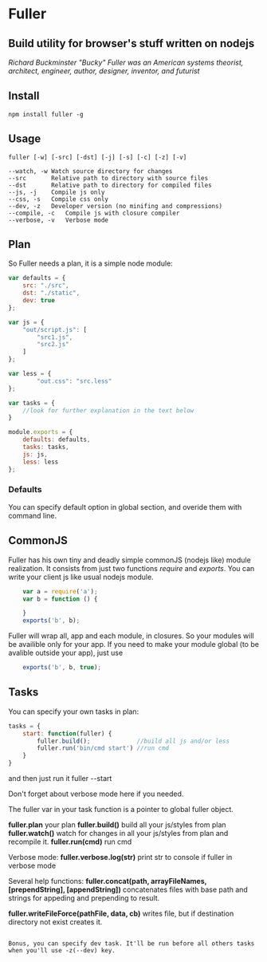 # Fuller #
## Build utility for browser's stuff written on nodejs ##

_Richard Buckminster "Bucky" Fuller was an American systems theorist, architect, engineer, author, designer, inventor, and futurist_

## Install ##
    npm install fuller -g

## Usage ##
    fuller [-w] [-src] [-dst] [-j] [-s] [-c] [-z] [-v]

```
--watch, -w Watch source directory for changes
--src       Relative path to directory with source files
--dst       Relative path to directory for compiled files
--js, -j    Compile js only
--css, -s   Compile css only
--dev, -z   Developer version (no minifing and compressions)
--compile, -c   Compile js with closure compiler
--verbose, -v   Verbose mode
```
## Plan ##
So Fuller needs a plan, it is a simple node module:
```js
var defaults = {
    src: "./src",
    dst: "./static",
    dev: true
};

var js = {
    "out/script.js": [
        "src1.js",
        "src2.js"
    ]
};

var less = {
        "out.css": "src.less"
};

var tasks = {
    //look for further explanation in the text below
}

module.exports = {
    defaults: defaults,
    tasks: tasks,
    js: js,
    less: less
};
```
### Defaults ###
You can specify default option in global section, and overide them with command line.

## CommonJS ##
Fuller has his own tiny and deadly simple commonJS (nodejs like) module realization. It consists from just two functions _require_ and _exports_. You can write your client js like usual nodejs module.

```js
    var a = require('a');
    var b = function () {

    }
    exports('b', b);
``` 

Fuller will wrap all, app and each module, in closures. So your modules will be availible only for your app. If you need to make your module global (to be avalible outside your app), just use 
```js
    exports('b', b, true);
```
## Tasks
You can specify your own tasks in plan:
```js
tasks = {
    start: function(fuller) {
        fuller.build();             //build all js and/or less
        fuller.run('bin/cmd start') //run cmd
    }
}
```
and then just run it
    fuller --start

Don't forget about verbose mode here if you needed.

The fuller var in your task function is a pointer to global fuller object.

__fuller.plan__        your plan
__fuller.build()__     build all your js/styles from plan
__fuller.watch()__     watch for changes in all your js/styles from plan and recompile it.
__fuller.run(cmd)__    run cmd

Verbose mode:
__fuller.verbose.log(str)__
print str to console if fuller in verbose mode

Several help functions:
__fuller.concat(path, arrayFileNames, [prependString], [appendString])__ 
concatenates files with base path and strings for appeding and prepending to result.

__fuller.writeFileForce(pathFile, data, cb)__
writes file, but if destination directory not exist creates it.
```

Bonus, you can specify dev task. It'll be run before all others tasks when you'll use -z(--dev) key.
